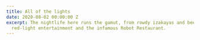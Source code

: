 ```yaml
---
title: All of the lights
date: 2020-08-02 00:00:00 Z
excerpt: The nightlife here runs the gamut, from rowdy izakayas and beer bars, to
  red-light entertainment and the infamous Robot Restaurant.
---
```


